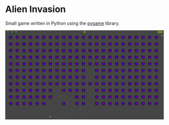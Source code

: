 # Alien Invasion
Small game written in Python using the [pygame](https://www.pygame.org/news) library.


![image](./screenshot.png)